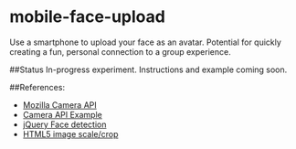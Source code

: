 # mobile-face-upload
Use a smartphone to upload your face as an avatar.
Potential for quickly creating a fun, personal connection to a group experience.

##Status
In-progress experiment. Instructions and example coming soon.

##References:

* [Mozilla Camera API](https://developer.mozilla.org/en-US/docs/Web/Guide/API/Camera)
* [Camera API Example](http://robnyman.github.io/camera-api/)
* [jQuery Face detection](https://github.com/jaysalvat/jquery.facedetection)
* [HTML5 image scale/crop](https://github.com/blueimp/JavaScript-Load-Image)
